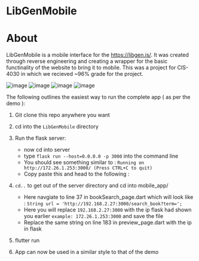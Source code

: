 # LibGenMobile

# About
LibGenMobile is a mobile interface for the https://libgen.is/. It was created through reverse engineering and creating a wrapper for the basic functinality of the website to bring it to mobile. This was a project for CIS-4030 in which we recieved ~96% grade for the project.

![image](https://user-images.githubusercontent.com/39224367/164112960-d7edbeee-5328-45eb-b8f5-ebe5cc3fd4c6.png)
![image](https://user-images.githubusercontent.com/39224367/164113012-2ae4d176-bab1-4b2e-acf7-63d2aa318a3c.png)
![image](https://user-images.githubusercontent.com/39224367/164113043-1dc47814-6c72-4609-b2a5-62cd0c91cd98.png)
![image](https://user-images.githubusercontent.com/39224367/164113171-aaa8cbd1-3134-4494-8218-f66b45cef4c0.png)


The following outlines the easiest way to run the complete app ( as per the demo ):
1. Git clone this repo anywhere you want 
2. cd into the `LibGenMobile` directory 

3. Run the flask server: 
     - now cd into server 
     - type `flask run --host=0.0.0.0 -p 3000` into the command line 
     - You should see something similar to : `Running on http://172.26.1.253:3000/ (Press CTRL+C to quit)`
     - Copy paste this and head to the following : 
     
4. `cd..` to get out of the server directory and cd into mobile_app/
     - Here navgiate to line 37 in bookSearch_page.dart which will look like : `String url = 'http://192.168.2.27:3000/search_book?term=';`
     - Here you will replace `192.168.2.27:3000` with the ip flask had shown you earlier `example: 172.26.1.253:3000` and save the file
     - Replace the same string on line 183 in preview_page.dart with the ip in flask

5. flutter run 

6. App can now be used in a similar style to that of the demo

